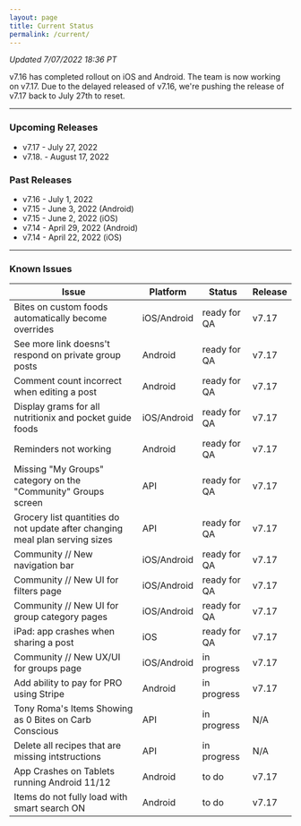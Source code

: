 ```yaml
---
layout: page
title: Current Status
permalink: /current/
---
```


_Updated 7/07/2022 18:36 PT_

v7.16 has completed rollout on iOS and Android. The team is now working on v7.17. Due to the delayed released of v7.16, we're pushing the release of v7.17 back to July 27th to reset.

***

### Upcoming Releases
- v7.17   - July 27, 2022
- v7.18.  - August 17, 2022
 
### Past Releases
- v7.16   - July 1, 2022
- v7.15   - June 3, 2022 (Android)
- v7.15   - June 2, 2022 (iOS)
- v7.14   - April 29, 2022 (Android)
- v7.14   - April 22, 2022 (iOS)

***

### Known Issues

|Issue                          |Platform   | Status    | Release           |
| ---                           | ---       | ---       | ---               |
|Bites on custom foods automatically become overrides|iOS/Android|ready for QA| v7.17|
|See more link doesns't respond on private group posts|Android|ready for QA| v7.17|
|Comment count incorrect when editing a post|Android|ready for QA| v7.17|
|Display grams for all nutritionix and pocket guide foods|iOS/Android|ready for QA| v7.17|
|Reminders not working|Android|ready for QA| v7.17|
|Missing "My Groups" category on the "Community" Groups screen|API|ready for QA| v7.17|
|Grocery list quantities do not update after changing meal plan serving sizes|API|ready for QA| v7.17|
|Community // New navigation bar|iOS/Android|ready for QA| v7.17|
|Community // New UI for filters page|iOS/Android |ready for QA| v7.17|
|Community // New UI for group category pages|iOS/Android |ready for QA| v7.17|
|iPad: app crashes when sharing a post|iOS |ready for QA| v7.17|
|Community // New UX/UI for groups page|iOS/Android |in progress| v7.17|
|Add ability to pay for PRO using Stripe|Android|in progress| v7.17|
|Tony Roma's Items Showing as 0 Bites on Carb Conscious|API|in progress| N/A|
|Delete all recipes that are missing intstructions|API|in progress| N/A|
|App Crashes on Tablets running Android 11/12 |Android |to do| v7.17|
|Items do not fully load with smart search ON |Android |to do| v7.17|
